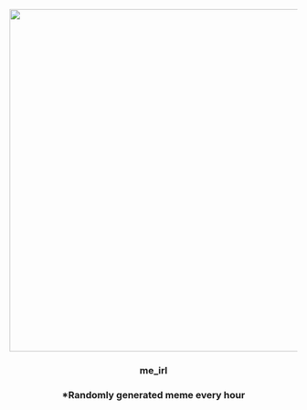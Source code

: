 <p align="center">
        <img src="https://i.redd.it/pm868a12etz81.jpg" width="600" height="600">
        </p>
        <h3 align="center">me_irl</h3>
        <h3 align="center">*Randomly generated meme every hour</h3>
    